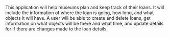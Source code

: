 This application will help museums plan and keep track of their loans. It will include the information of where the loan is going, how long, and what objects it will have. A user will be able to create and delete loans, get information on what objects will be there and what time, and update details for if there are changes made to the loan details.
